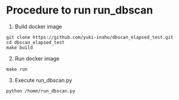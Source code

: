 # Procedure to run run_dbscan
1. Build docker image
```
git clone https://github.com/yuki-inaho/dbscan_elapsed_test.git
cd dbscan_elapsed_test
make build
```

2. Run docker image 
```
make run
```

3. Execute run_dbscan.py
```
python /home/run_dbscan.py
```
